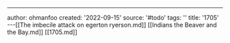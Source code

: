 ---
author: ohmanfoo
created: '2022-09-15'
source: '#todo'
tags: ''
title: '1705'
---[[The imbecile attack on egerton ryerson.md]]
[[Indians the Beaver and the Bay.md]]
[[1705.md]]
